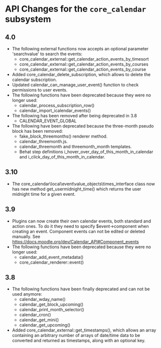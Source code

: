 # API Changes for the `core_calendar` subsystem

## 4.0

- The following external functions now accepts an optional parameter 'searchvalue' to search the events:
  - core_calendar_external::get_calendar_action_events_by_timesort
  - core_calendar_external::get_calendar_action_events_by_courses
  - core_calendar_external::get_calendar_action_events_by_course
- Added core_calendar_delete_subscription, which allows to delete the calendar subscription.
- Updated calendar_can_manage_user_event() function to check permissions to user events.
- The following functions have been deprecated because they were no longer used:
  - calendar_process_subscription_row()
  - calendar_import_icalendar_events()
- The following has been removed after being deprecated in 3.8
  - CALENDAR_EVENT_GLOBAL
- The following have been deprecated because the three-month pseudo block has been removed:
  - fake_block_threemonths() renderer method.
  - calendar_threemonth.js.
  - calendar_threemonth and threemonth_month templates.
  - Behat step definitions i_hover_over_day_of_this_month_in_calendar and i_click_day_of_this_month_in_calendar.

## 3.10

- The core_calendar\local\event\value_objects\times_interface class now has new method get_usermidnight_time() which
  returns the user midnight time for a given event.

## 3.9

- Plugins can now create their own calendar events, both standard and action ones. To do it they need to specify
  $event->component when creating an event. Component events can not be edited or deleted manually.
  See https://docs.moodle.org/dev/Calendar_API#Component_events
- The following functions have been deprecated because they were no longer used:
  - calendar_add_event_metadata()
  - core_calendar_renderer::event()

## 3.8

- The following functions have been finally deprecated and can not be used anymore:
  - calendar_wday_name()
  - calendar_get_block_upcoming()
  - calendar_print_month_selector()
  - calendar_cron()
  - calendar_get_mini()
  - calendar_get_upcoming()
- Added core_calendar_external::get_timestamps(), which allows an array containing an arbitrary number of arrays of
  date/time data to be converted and returned as timestamps, along with an optional key.

